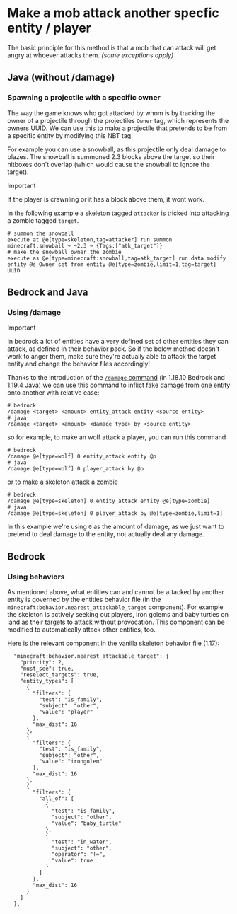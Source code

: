 # Make a mob attack another specfic entity / player

The basic principle for this method is that a mob that can attack will get angry at whoever attacks them. _(some exceptions apply)_

## Java (without /damage)

### Spawning a projectile with a specific owner

The way the game knows who got attacked by whom is by tracking the owner of a projectile through the projectiles `Owner` tag, which represents the owners UUID. We can use this to make a projectile that pretends to be from a specific entity by modifying this NBT tag.

For example you can use a snowball, as this projectile only deal damage to blazes. The snowball is summoned 2.3 blocks above the target so their hitboxes don't overlap (which would cause the snowball to ignore the target). 
> [!IMPORTANT]
> If the player is crawnling or it has a block above them, it wont work.

In the following example a skeleton tagged `attacker` is tricked into attacking a zombie tagged `target`.

    # summon the snowball
    execute at @e[type=skeleton,tag=attacker] run summon minecraft:snowball ~ ~2.3 ~ {Tags:["atk_target"]}
    # make the snowball owner the zombie
    execute as @e[type=minecraft:snowball,tag=atk_target] run data modify entity @s Owner set from entity @e[type=zombie,limit=1,tag=target] UUID


## Bedrock and Java

### Using /damage

> [!IMPORTANT]
> In bedrock a lot of entities have a very defined set of other entities they can attack, as defined in their behavior pack. So if the below method doesn't work to anger them, make sure they're actually able to attack the target entity and change the behavior files accordingly!

Thanks to the introduction of the [`/damage` command](https://minecraft.wiki/wiki/Commands/damage) (in 1.18.10 Bedrock and 1.19.4 Java) we can use this command to inflict fake damage from one entity onto another with relative ease:

    # bedrock
    /damage <target> <amount> entity_attack entity <source entity>
    # java
    /damage <target> <amount> <damage_type> by <source entity>

so for example, to make an wolf attack a player, you can run this command

    # bedrock
    /damage @e[type=wolf] 0 entity_attack entity @p
    # java
    /damage @e[type=wolf] 0 player_attack by @p

or to make a skeleton attack a zombie

    # bedrock
    /damage @e[type=skeleton] 0 entity_attack entity @e[type=zombie]
    # java
    /damage @e[type=skeleton] 0 player_attack by @e[type=zombie,limit=1]

In this example we're using `0` as the amount of damage, as we just want to pretend to deal damage to the entity, not actually deal any damage.

## Bedrock

### Using behaviors

As mentioned above, what entities can and cannot be attacked by another entity is governed by the entities behavior file (in the `minecraft:behavior.nearest_attackable_target` component). For example the skeleton is actively seeking out players, iron golems and baby turtles on land as their targets to attack without provocation. This component can be modified to automatically attack other entities, too.

Here is the relevant component in the vanilla skeleton behavior file (1.17):

      "minecraft:behavior.nearest_attackable_target": {
        "priority": 2,
        "must_see": true,
        "reselect_targets": true,
        "entity_types": [
          {
            "filters": {
              "test": "is_family",
              "subject": "other",
              "value": "player"
            },
            "max_dist": 16
          },
          {
            "filters": {
              "test": "is_family",
              "subject": "other",
              "value": "irongolem"
            },
            "max_dist": 16
          },
          {
            "filters": {
              "all_of": [
                {
                  "test": "is_family",
                  "subject": "other",
                  "value": "baby_turtle"
                },
                {
                  "test": "in_water",
                  "subject": "other",
                  "operator": "!=",
                  "value": true
                }
              ]
            },
            "max_dist": 16
          }
        ]
      },
